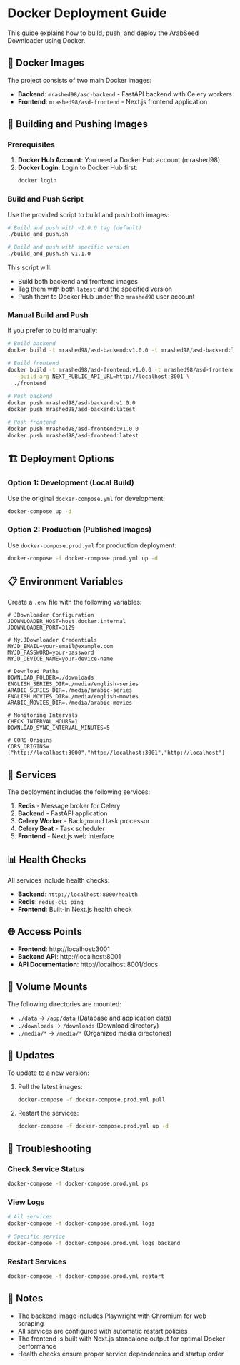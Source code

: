 # Docker Deployment Guide

This guide explains how to build, push, and deploy the ArabSeed Downloader using Docker.

## 🐳 Docker Images

The project consists of two main Docker images:

- **Backend**: `mrashed98/asd-backend` - FastAPI backend with Celery workers
- **Frontend**: `mrashed98/asd-frontend` - Next.js frontend application

## 🚀 Building and Pushing Images

### Prerequisites

1. **Docker Hub Account**: You need a Docker Hub account (mrashed98)
2. **Docker Login**: Login to Docker Hub first:
   ```bash
   docker login
   ```

### Build and Push Script

Use the provided script to build and push both images:

```bash
# Build and push with v1.0.0 tag (default)
./build_and_push.sh

# Build and push with specific version
./build_and_push.sh v1.1.0
```

This script will:
- Build both backend and frontend images
- Tag them with both `latest` and the specified version
- Push them to Docker Hub under the `mrashed98` user account

### Manual Build and Push

If you prefer to build manually:

```bash
# Build backend
docker build -t mrashed98/asd-backend:v1.0.0 -t mrashed98/asd-backend:latest ./backend

# Build frontend
docker build -t mrashed98/asd-frontend:v1.0.0 -t mrashed98/asd-frontend:latest \
  --build-arg NEXT_PUBLIC_API_URL=http://localhost:8001 \
  ./frontend

# Push backend
docker push mrashed98/asd-backend:v1.0.0
docker push mrashed98/asd-backend:latest

# Push frontend
docker push mrashed98/asd-frontend:v1.0.0
docker push mrashed98/asd-frontend:latest
```

## 🏗️ Deployment Options

### Option 1: Development (Local Build)

Use the original `docker-compose.yml` for development:

```bash
docker-compose up -d
```

### Option 2: Production (Published Images)

Use `docker-compose.prod.yml` for production deployment:

```bash
docker-compose -f docker-compose.prod.yml up -d
```

## 📋 Environment Variables

Create a `.env` file with the following variables:

```env
# JDownloader Configuration
JDOWNLOADER_HOST=host.docker.internal
JDOWNLOADER_PORT=3129

# My.JDownloader Credentials
MYJD_EMAIL=your-email@example.com
MYJD_PASSWORD=your-password
MYJD_DEVICE_NAME=your-device-name

# Download Paths
DOWNLOAD_FOLDER=./downloads
ENGLISH_SERIES_DIR=./media/english-series
ARABIC_SERIES_DIR=./media/arabic-series
ENGLISH_MOVIES_DIR=./media/english-movies
ARABIC_MOVIES_DIR=./media/arabic-movies

# Monitoring Intervals
CHECK_INTERVAL_HOURS=1
DOWNLOAD_SYNC_INTERVAL_MINUTES=5

# CORS Origins
CORS_ORIGINS=["http://localhost:3000","http://localhost:3001","http://localhost"]
```

## 🔧 Services

The deployment includes the following services:

1. **Redis** - Message broker for Celery
2. **Backend** - FastAPI application
3. **Celery Worker** - Background task processor
4. **Celery Beat** - Task scheduler
5. **Frontend** - Next.js web interface

## 📊 Health Checks

All services include health checks:

- **Backend**: `http://localhost:8000/health`
- **Redis**: `redis-cli ping`
- **Frontend**: Built-in Next.js health check

## 🌐 Access Points

- **Frontend**: http://localhost:3001
- **Backend API**: http://localhost:8001
- **API Documentation**: http://localhost:8001/docs

## 📁 Volume Mounts

The following directories are mounted:

- `./data` → `/app/data` (Database and application data)
- `./downloads` → `/downloads` (Download directory)
- `./media/*` → `/media/*` (Organized media directories)

## 🔄 Updates

To update to a new version:

1. Pull the latest images:
   ```bash
   docker-compose -f docker-compose.prod.yml pull
   ```

2. Restart the services:
   ```bash
   docker-compose -f docker-compose.prod.yml up -d
   ```

## 🐛 Troubleshooting

### Check Service Status
```bash
docker-compose -f docker-compose.prod.yml ps
```

### View Logs
```bash
# All services
docker-compose -f docker-compose.prod.yml logs

# Specific service
docker-compose -f docker-compose.prod.yml logs backend
```

### Restart Services
```bash
docker-compose -f docker-compose.prod.yml restart
```

## 📝 Notes

- The backend image includes Playwright with Chromium for web scraping
- All services are configured with automatic restart policies
- The frontend is built with Next.js standalone output for optimal Docker performance
- Health checks ensure proper service dependencies and startup order
